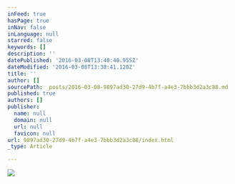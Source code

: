```yaml
---
inFeed: true
hasPage: true
inNav: false
inLanguage: null
starred: false
keywords: []
description: ''
datePublished: '2016-03-08T13:40:40.955Z'
dateModified: '2016-03-08T13:38:41.120Z'
title: ''
author: []
sourcePath: _posts/2016-03-08-9897ad30-27d9-4b7f-a4e3-7bbb3d2a3c88.md
published: true
authors: []
publisher:
  name: null
  domain: null
  url: null
  favicon: null
url: 9897ad30-27d9-4b7f-a4e3-7bbb3d2a3c88/index.html
_type: Article

---
```

![](https://the-grid-user-content.s3-us-west-2.amazonaws.com/2835798c-2d5e-4614-a96d-39041eb03b4a.png)